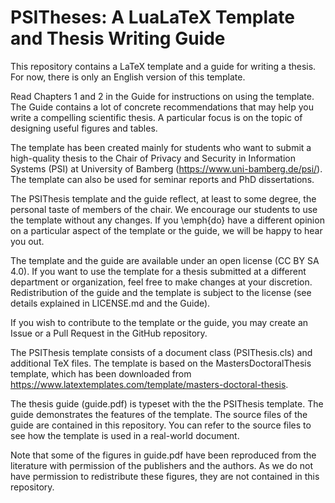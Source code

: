 # PSITheses: A LuaLaTeX Template and Thesis Writing Guide

This repository contains a LaTeX template and a guide for writing a thesis.
For now, there is only an English version of this template.

Read Chapters 1 and 2 in the Guide for instructions on using the
template. The Guide contains a lot of concrete recommendations that may
help you write a compelling scientific thesis. A particular focus is
on the topic of designing useful figures and tables.

The template has been created mainly for students who want to submit a
high-quality thesis to the Chair of Privacy and Security in Information
Systems (PSI) at University of Bamberg (https://www.uni-bamberg.de/psi/).
The template can also be used for seminar reports and PhD dissertations.

The PSIThesis template and the guide reflect, at least to some degree, the
personal taste of members of the chair. We encourage our students to use
the template without any changes. If you \emph{do} have a different opinion
on a particular aspect of the template or the guide, we will be happy to hear
you out.

The template and the guide are available under an open license (CC BY SA 4.0). 
If you want to use the template for a thesis submitted at a different 
department or organization, feel free to make changes at your discretion.
Redistribution of the guide and the template is subject to the license (see
details explained in LICENSE.md and the Guide).

If you wish to contribute to the template or the guide, you may create an Issue or a Pull Request in the GitHub repository.

The PSIThesis template consists of a document class (PSIThesis.cls) and
additional TeX files. The template is based on the MastersDoctoralThesis
template, which has been downloaded from
https://www.latextemplates.com/template/masters-doctoral-thesis.

The thesis guide (guide.pdf) is typeset with the the PSIThesis template.
The guide demonstrates the features of the template. The source files of
the guide are contained in this repository. You can refer to the source
files to see how the template is used in a real-world document.

Note that some of the figures in guide.pdf have been reproduced from the
literature with permission of the publishers and the authors. As we do not
have permission to redistribute these figures, they are not contained in
this repository.
